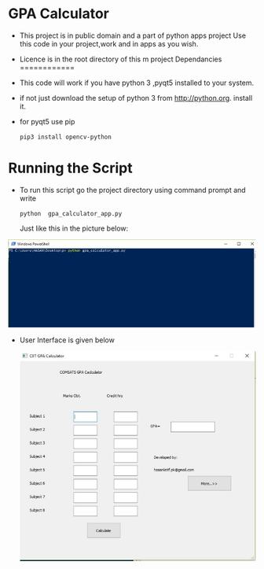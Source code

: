 # GPA Calculator

* This project is in public domain and a part of python apps project Use this code in your project,work and in apps as you wish.
*  Licence is in the root directory of this m project
Dependancies
============
* This code will work if you have python 3 ,pyqt5  installed to your system.
* if not just download the setup of python 3 from http://python.org.
   install it.
 
* for pyqt5 use pip

      pip3 install opencv-python



 
Running the Script
==================

* To run this script go the project directory using command prompt and write 
   
      python  gpa_calculator_app.py
      
  Just like this in the picture below:
 
 
 ![](https://github.com/hasanlatif/Snapchat-like-Filters-python/blob/master/Readme_pics/app_run.JPG)
 
* User Interface  is given below
  
  
  ![](https://github.com/hasanlatif/Snapchat-like-Filters-python/blob/master/Readme_pics/app_ui.JPG)
 

